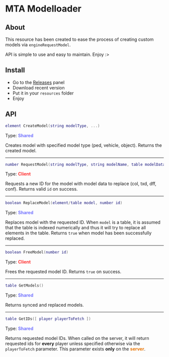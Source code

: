 # MTA Modelloader #

## About
This resource has been created to ease the process
of creating custom models via `engineRequestModel`.

API is simple to use and easy to maintain. Enjoy :>

## Install
- Go to the [Releases]() panel 
- Download recent version
- Put it in your `resources` folder
- Enjoy

## API
```lua
element CreateModel(string modelType, ...)
```
Type: <span class='shared'>Shared</span>

Creates model with specified model type (ped, vehicle, object). Returns the created model.
<hr/>

```lua
number RequestModel(string modelType, string modelName, table modelData)
```
Type: <span class='client'>Client</span>

Requests a new ID for the model with model data to replace (col, txd, dff, conf). Returns valid `id` on success.
<hr/>

```lua
boolean ReplaceModel(element/table model, number id)
```
Type: <span class='shared'>Shared</span>

Replaces model with the requested ID. When `model` is a table, it is assumed that the table is indexed numerically and thus it will try to replace all elements in the table.
Returns `true` when model has been successfully replaced.
<hr/>

```lua
boolean FreeModel(number id)
```
Type: <span class='client'>Client</span>

Frees the requested model ID. Returns `true` on success.
<hr/>

```lua
table GetModels()
```
Type: <span class='shared'>Shared</span>

Returns synced and replaced models.
<hr/>

```lua
table GetIDs([ player playerToFetch ])
```
Type: <span class='shared'>Shared</span>

Returns requested model IDs. When called on the server, it will return requested ids for <b>every</b> player unless specified otherwise via the `playerToFetch` parameter.
This parameter exists <b>only</b> on the <span class='server'>server</span>.

<style>
.shared {
    font-weight: bold;
    color: rgb(117,117,255);
}
.client {
    font-weight: bold;
    color: rgb(255, 50, 50);
}
.server {
    font-weight: bold;
    color: rgb(232, 115, 0);
}
</style>